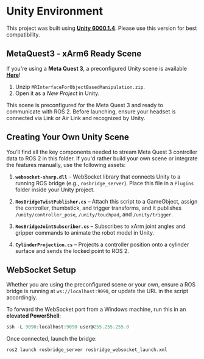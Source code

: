 # Unity Environment

This project was built using **[Unity 6000.1.4](https://unity.com/releases/editor/whats-new/6000.1.4)**. Please use this version for best compatibility.

## MetaQuest3 - xArm6 Ready Scene

If you're using a **Meta Quest 3**, a preconfigured Unity scene is available **[Here](https://drive.google.com/drive/folders/1r1TNFW372G5PVKYh7jwA6eGltpLQNAVy?usp=drive_link)**!

1. Unzip `MRInterfaceForObjectBasedManipulation.zip`.
2. Open it as a *New Project* in Unity.

This scene is preconfigured for the Meta Quest 3 and ready to communicate with ROS 2.
Before launching, ensure your headset is connected via Link or Air Link and recognized by Unity.

## Creating Your Own Unity Scene

You’ll find all the key components needed to stream Meta Quest 3 controller data to ROS 2 in this folder. If you'd rather build your own scene or integrate the features manually, use the following assets:

1. **`websocket-sharp.dll`** – WebSocket library that connects Unity to a running ROS bridge (e.g., `rosbridge_server`).
   Place this file in a `Plugins` folder inside your Unity project.

2. **`RosBridgeTwistPublisher.cs`** – Attach this script to a GameObject, assign the controller, thumbstick, and trigger transforms, and it publishes `/unity/controller_pose`, `/unity/touchpad`, and `/unity/trigger`.

3. **`RosBridgeJointSubscriber.cs`** – Subscribes to xArm joint angles and gripper commands to animate the robot model in Unity.

4. **`CylinderProjection.cs`** – Projects a controller position onto a cylinder surface and sends the locked point to ROS 2.

## WebSocket Setup

Whether you are using the preconfigured scene or your own, ensure a ROS bridge is running at `ws://localhost:9090`, or update the URL in the script accordingly.

To forward the WebSocket port from a Windows machine, run this in an **elevated PowerShell**:

```powershell
ssh -L 9090:localhost:9090 user@255.255.255.0
```

Once connected, launch the bridge:

```bash
ros2 launch rosbridge_server rosbridge_websocket_launch.xml
```
